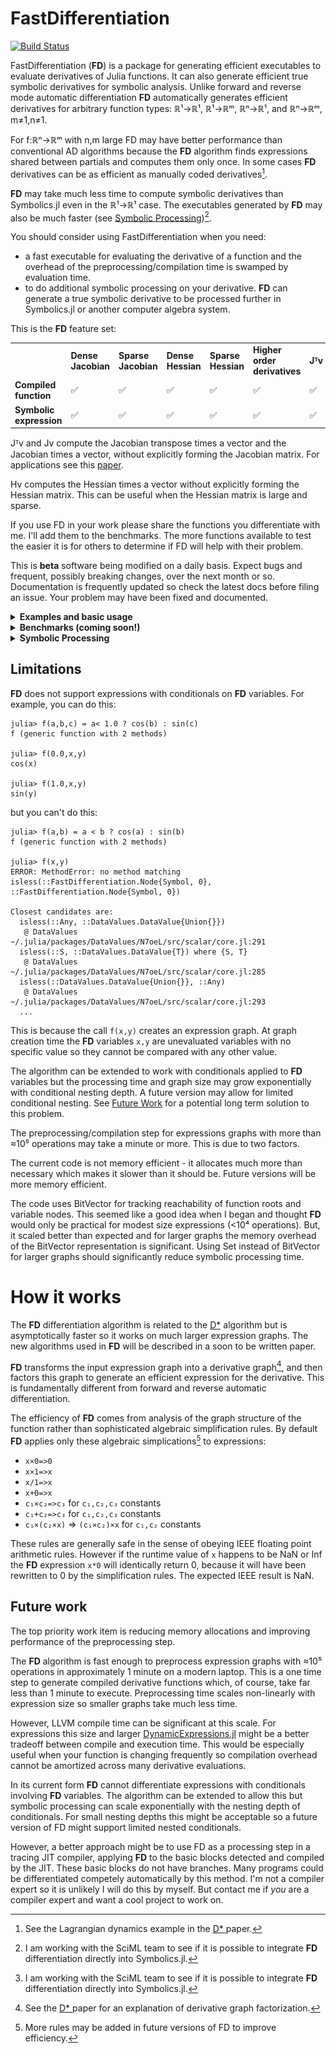# FastDifferentiation

[![Build Status](https://github.com/brianguenter/FastDifferentiation.jl/actions/workflows/CI.yml/badge.svg?branch=main)](https://github.com/brianguenter/FastDifferentiation.jl/actions/workflows/CI.yml?query=branch%3Amain)


FastDifferentiation (**FD**) is a package for generating efficient executables to evaluate derivatives of Julia functions. It can also generate efficient true symbolic derivatives for symbolic analysis. Unlike forward and reverse mode automatic differentiation **FD** automatically generates efficient derivatives for arbitrary function types: ℝ¹->ℝ¹, ℝ¹->ℝᵐ, ℝⁿ->ℝ¹, and ℝⁿ->ℝᵐ, m≠1,n≠1. 

For f:ℝⁿ->ℝᵐ with n,m large FD may have better performance than conventional AD algorithms because the **FD** algorithm finds expressions shared between partials and computes them only once. In some cases **FD** derivatives can be as efficient as manually coded derivatives[^d].

 **FD** may take much less time to compute symbolic derivatives than Symbolics.jl even in the ℝ¹->ℝ¹ case. The executables generated by **FD** may also be much faster (see [Symbolic Processing](#SymbolicProcessing))[^b]. 

You should consider using FastDifferentiation when you need: 
* a fast executable for evaluating the derivative of a function and the overhead of the preprocessing/compilation time is swamped by evaluation time.
* to do additional symbolic processing on your derivative. **FD** can generate a true symbolic derivative to be processed further in Symbolics.jl or another computer algebra system.

This is the **FD** feature set:

<table>
<tr>
<td> <b></b>
<td> <b>Dense Jacobian</b> <td>  <b>Sparse Jacobian</b> </td> 
<td>  <b>Dense Hessian</b> </td><td>  <b> Sparse Hessian</b> </td> 
<td>  <b>Higher order derivatives</b> </td> 
<td>  <b>Jᵀv</b> </td> 
<td>  <b>Jv</b> </td> 
<td> <b> Hv </b> </td>
</tr>
<tr>
<td> <b> Compiled function </b> </td> 
<td> ✅ </td>
<td> ✅ </td>
<td> ✅ </td>
<td> ✅  </td>
<td> ✅ </td>
<td> ✅ </td>
<td> ✅ </td>
<td> ✅ </td>
</tr>
<tr>
<td> <b> Symbolic expression </b> </td> 
<td> ✅ </td>
<td> ✅ </td>
<td> ✅ </td>
<td> ✅  </td>
<td> ✅ </td>
<td> ✅ </td>
<td> ✅ </td>
<td> ✅ </td>
</tr>

</table>

Jᵀv and Jv compute the Jacobian transpose times a vector and the Jacobian times a vector, without explicitly forming the Jacobian matrix. For applications see this [paper](https://arxiv.org/abs/1812.01892). 

Hv computes the Hessian times a vector without explicitly forming the Hessian matrix. This can be useful when the Hessian matrix is large and sparse.

If you use FD in your work please share the functions you differentiate with me. I'll add them to the benchmarks. The more functions available to test the easier it is for others to determine if FD will help with their problem.

This is **beta** software being modified on a daily basis. Expect bugs and frequent, possibly breaking changes, over the next month or so. Documentation is frequently updated so check the latest docs before filing an issue. Your problem may have been fixed and documented.

<details> 
 <summary> <b> Examples and basic usage </b> </summary>
 
The first step is to create **FD** variables which are then passed to the function you want to differentiate. The return value is a graph structure which **FD** will analyze to generate efficient executables or symbolic expressions.
 
**FD** uses a global cache for common subexpression elimination so the **FD** expression preprocessing step is not thread safe. 

Under ordinary conditions the memory used by the cache won't be an issue. But, if you have a long session where you are creating many complex functions it is possible the cache will use too much memory. If this happens call the function `clear_cache` after you have completely processed your expression.

Set up variables:
```
using FastDifferentiation

@variables x y z

```
 Make a vector of variables
 ```
julia> X = make_variables(:x,3)
3-element Vector{Node}:
 x1
 x2
 x3
```
Make an executable function
```
julia> xy_exe = make_function([x^2*y^2,sqrt(x*y)],[x,y]) #[x,y] vector specifies the order of the arguments to the exe
...

julia> xy_exe([1.0,2.0])
2-element Vector{Float64}:
 4.0
 1.4142135623730951
 ```
Compute Hessian:
```
@variables x y z

julia> h_symb = hessian(x^2+y^2+z^2,[x,y,z])
3×3 Matrix{Node}:
 2    0.0  0.0
 0.0  2    0.0
 0.0  0.0  2

julia> h_symb1 = hessian(x^2*y^2*z^2,[x,y,z])
3×3 Matrix{FastDifferentiation.Node}:
 (2 * ((z ^ 2) * (y ^ 2)))        (((2 * x) * (2 * y)) * (z ^ 2))  (((2 * x) * (2 * z)) * (y ^ 2))
 (((2 * y) * (2 * x)) * (z ^ 2))  (2 * ((z ^ 2) * (x ^ 2)))        (((2 * y) * (2 * z)) * (x ^ 2))
 (((2 * z) * (2 * x)) * (y ^ 2))  (((2 * z) * (2 * y)) * (x ^ 2))  (2 * ((x ^ 2) * (y ^ 2)))

julia> hexe_1 = make_function(h_symb1,[x,y,z])
...
julia> hexe_1([1.0,2.0,3.0])
3×3 Matrix{Float64}:
 72.0  72.0  48.0
 72.0  18.0  24.0
 48.0  24.0   8.0
```
Compute `Hv` without forming the full Hessian matrix. This is useful if the Hessian is very large
```
julia> @variables x y
y

julia> f = x^2 * y^2
((x ^ 2) * (y ^ 2))

julia> hv_fast, v_vec2 = hessian_times_v(f, [x, y])
...

julia> hv_fast_exe = make_function(hv_fast, [[x, y]; v_vec2]) #need v_vec2 because hv_fast is a function of x,y,v1,v2 and have to specify the order of all inputs to the executable
...
julia> hv_fast_exe([1.0,2.0,3.0,4.0]) #first two vector elements are x,y last two are v1,v2
2-element Vector{Float64}:
 56.0
 32.0
```
Compute Jacobian:
```
julia> f1 = cos(x) * y
(cos(x) * y)

julia> f2 = sin(y) * x
(sin(y) * x)

julia> symb = jacobian([f1, f2], [x, y]) #non-destructive
2×2 Matrix{Node}:
 (y * -(sin(x)))  cos(x)
 sin(y)           (x * cos(y))
```
Create executable to evaluate Jacobian:
```
julia> jac_exe = make_function(symb,[x,y])
...
julia> jac_exe([1.0,2.0])
2×2 Matrix{Float64}:
 -1.68294    0.540302
  0.909297  -0.416147
```
Executable with in_place matrix evaluation to avoid allocation of a matrix for the Jacobian (in_place option available on all executables including Jᵀv,Jv,Hv):
```
julia> jac_exe = make_function(symb,[x,y], in_place=true)
...
julia> a = Matrix{Float64}(undef,2,2)
2×2 Matrix{Float64}:
 0.0  0.0
 0.0  6.93532e-310

julia> jac_exe([1.0,2.0],a)
2×2 Matrix{Float64}:
 -1.68294    0.540302
  0.909297  -0.416147

julia> a
2×2 Matrix{Float64}:
 -1.68294    0.540302
  0.909297  -0.416147
```

Input vector and return matrix of executable can be any mix of StaticArray and Vector. If the first argument to `make_function` is a subtype of StaticArray then the compiled executable will return a StaticArray value. If the compiled executable is called with the second argument to make_function of type `SVector` then the input argument of the compiled function will be an SVector. 

For functions with low input and output dimensions the fastest executable will be generated by calling `make_function` with first argument a subtypeof StaticArray and calling the executable with an SVector argument. The usual cautions of StaticArrays apply, that total length of the return value < 100 or so and total length of the input < 100 or so.

```
julia> @variables x y
y

julia> j = jacobian([x^2 * y^2, cos(x + y), log(x / y)], [x, y]);

julia> j_exe = make_function(j, [x, y]);

julia> @assert typeof(j_exe([1.0, 2.0])) <: Array #return type is Array and input type is Vector

julia> j_exe2 = make_function(SArray{Tuple{3,2}}(j), [x, y]);

julia> @assert typeof(j_exe2(SVector{2}([1.0, 2.0]))) <: StaticArray #return type is StaticArray and input type is SVector. This should be the fastest.
```


Compute any subset of the columns of the Jacobian:
```
julia> symb = jacobian([x*y,y*z,x*z],[x,y,z]) #all columns
3×3 Matrix{Node}:
 y    x    0.0
 0.0  z    y
 z    0.0  x

julia> symb = jacobian([x*y,y*z,x*z],[x,y]) #first two columns
3×2 Matrix{Node}:
 y    x
 0.0  z
 z    0.0

julia> symb = jacobian([x*y,y*z,x*z],[z,y]) #second and third columns, reversed so ∂f/∂z is 1st column of the output, ∂f/∂y the 2nd
3×2 Matrix{Node}:
 0.0  x
 y    z
 x    0.0
 ```

Symbolic and executable Jᵀv and Jv (see this [paper](https://arxiv.org/abs/1812.01892) for applications of this operation).
```
julia> (f1,f2) = cos(x)*y,sin(y)*x
((cos(x) * y), (sin(y) * x))

julia> jv,vvec = jacobian_times_v([f1,f2],[x,y])
...

julia> jv_exe = make_function(jv,[[x,y];vvec])
...

julia> jv_exe([1.0,2.0,3.0,4.0]) #first 2 arguments are x,y values and last two are v vector values

2×1 Matrix{Float64}:
 -2.8876166853748195
  1.0633049342884753

julia> jTv,rvec = jacobian_transpose_v([f1,f2],[x,y])
...

julia> jtv_exe = make_function(jTv,[[x,y];rvec])
...
julia> jtv_exe([1.0,2.0,3.0,4.0])
2-element Vector{Float64}:
 -1.4116362015446517
 -0.04368042858415033
```

Convert between FastDifferentiation and Symbolics representations (requires [FDConversion](https://github.com/brianguenter/FDConversion/tree/main) package, not released yet[^b]):
```
julia> f = x^2+y^2 #Symbolics expression
x^2 + y^2

julia> Node(f) #convert to FastDifferentiation form
x^2 + y^2

julia> typeof(ans)
Node{SymbolicUtils.BasicSymbolic{Real}, 0}

julia> node_exp = x^3/y^4 #FastDifferentiation expression
((x ^ 3) / (y ^ 4))

julia> to_symbolics(node_exp)
(x^3) / (y^4)

julia> typeof(ans)
Symbolics.Num
```
</details>

<div id="SymbolicProcessing"></div>

<details>
    <summary> <b> Benchmarks (coming soon!) </b> </summary>
</details>

<div id="SymbolicProcessing"></div>

<details>
    <summary> <b> Symbolic Processing </b> </summary>
 
##  Symbolic Processing

Because **FD** can generate true symbolic derivatives it can easily be used in conjunction with Symbolics.jl.

A rule of thumb is that if your function is small (a few hundred operations or less) or tree like (where each node in the expression graph has one parent on average) then Symbolics.jl may outperform or equal **FD**. For more complex functions with many common subexpressions **FD** may substantially outperform Symbolics.jl.
 
These benchmarks should give you a sense of what performance you might achieve for symbolic processing. There are three types of benchmarks: **Symbolic**, **MakeFunction**, and **Exe**.

* The **Symbolic** benchmark is the time required to compute just the symbolic form of the derivative. The Symbolic benchmark can be run with simplification turned on or off for Symbolics.jl. If simplification is on then computation time can be extremely long but the resulting expression might be simpler and faster to execute.

* The **MakeFunction** benchmark is the time to generate a Julia Expr from an already computed symbolic derivative and to then compile it.

* The **Exe** benchmark measures just the time required to execute the compiled function using an in-place matrix.

All benchmarks show the ratio of time taken by Symbolics.jl to FastDifferentiation.jl. Numbers greater than 1 mean FastDifferentiation is faster.

All benchmarks were run on an AMD Ryzen 9 7950X 16-Core Processor with 32GB RAM running Windows 11 OS, Julia version 1.9.0.
### Chebyshev polynomial
The first example is a recursive function for 
the Chebyshev polynomial of order n:

```
@memoize function Chebyshev(n, x)
    if n == 0
        return 1
    elseif n == 1
        return x
    else
        return 2 * (x) * Chebyshev(n - 1, x) - Chebyshev(n - 2, x)
    end
end
```
The function is memoized so the recursion executes efficiently. 

The recursive function returns an nth order polynomial in the variable x. The derivative of this polynomial would be order n-1 so a perfect symbolic simplification would result in a function with 2*(n-2) operations. For small values of n Symbolics.jl simplification does fairly well but larger values result in very inefficient expressions.

Because **FD** doesn't do sophisticated symbolic simplification it generates a derivative with approximately 2.4x the number of operations in the original recursive expression regardless of n. This is a case where a good hand generated derivative would be more efficient than **FD**.

The Chebyshev expression graph does not have many nodes even at the largest size tested (graph size increases linearly with Chebyshev order). For example, here is the graph of the 10th order expression: 
<img src="Illustrations/chebyshev10.svg" alt="drawing" height="400">
The complexity arises from the number of different paths from the root to the leaf of the graph.

The first set of three benchmarks show results with simplification turned off in Symbolics.jl, followed by a set of three with simplification turned on. Performance is somewhat better in the latter case but still slower than the FD executable. Note that the y axis is logarithmic.

#### Chebyshev benchmarks with simplification off
<img src="Illustrations\figure_chebyshev_Symbolic_simplify_false.svg" alt="drawing" width="50%"> 
<img src="Illustrations\figure_chebyshev_MakeFunction_simplify_false.svg" alt="drawing" width="50%"> 
<img src="Illustrations\figure_chebyshev_Exe_simplify_false.svg" alt="drawing" width="50%">



#### Chebyshev benchmarks with simplification on
<img src="Illustrations\figure_chebyshev_Exe_simplify_true.svg" alt="drawing" width="50%">

With simplification on performance of the executable derivative function for Symbolics.jl is slightly better than with simplification off. But simplification processing time is longer.
 
### Spherical Harmonics

The second example is the spherical harmonics function. This is the expression graph for the spherical harmonic function of order 8:
<img src="Illustrations/sphericalharmonics_8.svg" alt="drawing" width="100%">

<details>
    <summary> Source for spherical harmonics benchmark </summary>

```
@memoize function P(l, m, z)
    if l == 0 && m == 0
        return 1.0
    elseif l == m
        return (1 - 2m) * P(m - 1, m - 1, z)
    elseif l == m + 1
        return (2m + 1) * z * P(m, m, z)
    else
        return ((2l - 1) / (l - m) * z * P(l - 1, m, z) - (l + m - 1) / (l - m) * P(l - 2, m, z))
    end
end
export P

@memoize function S(m, x, y)
    if m == 0
        return 0
    else
        return x * C(m - 1, x, y) - y * S(m - 1, x, y)
    end
end
export S

@memoize function C(m, x, y)
    if m == 0
        return 1
    else
        return x * S(m - 1, x, y) + y * C(m - 1, x, y)
    end
end
export C

function factorial_approximation(x)
    local n1 = x
    sqrt(2 * π * n1) * (n1 / ℯ * sqrt(n1 * sinh(1 / n1) + 1 / (810 * n1^6)))^n1
end
export factorial_approximation

function compare_factorial_approximation()
    for n in 1:30
        println("n $n relative error $((factorial(big(n))-factorial_approximation(n))/factorial(big(n)))")
    end
end
export compare_factorial_approximation

@memoize function N(l, m)
    @assert m >= 0
    if m == 0
        return sqrt((2l + 1 / (4π)))
    else
        # return sqrt((2l+1)/2π * factorial(big(l-m))/factorial(big(l+m)))
        #use factorial_approximation instead of factorial because the latter does not use Stirlings approximation for large n. Get error for n > 2 unless using BigInt but if use BigInt get lots of rational numbers in symbolic result.
        return sqrt((2l + 1) / 2π * factorial_approximation(l - m) / factorial_approximation(l + m))
    end
end
export N

"""l is the order of the spherical harmonic. I think"""
@memoize function Y(l, m, x, y, z)
    @assert l >= 0
    @assert abs(m) <= l
    if m < 0
        return N(l, abs(m)) * P(l, abs(m), z) * S(abs(m), x, y)
    else
        return N(l, m) * P(l, m, z) * C(m, x, y)
    end
end
export Y

SHFunctions(max_l, x::Node, y::Node, z::Node) = SHFunctions(Vector{Node}(undef, 0), max_l, x, y, z)
SHFunctions(max_l, x::Symbolics.Num, y::Symbolics.Num, z::Symbolics.Num) = SHFunctions(Vector{Symbolics.Num}(undef, 0), max_l, x, y, z)

function SHFunctions(shfunc, max_l, x, y, z)
    for l in 0:max_l-1
        for m in -l:l
            push!(shfunc, Y(l, m, x, y, z))
        end
    end

    return shfunc
end
export SHFunctions

function spherical_harmonics(::JuliaSymbolics, model_size)
    Symbolics.@variables x y z
    return SHFunctions(model_size, x, y, z), [x, y, z]
end

function spherical_harmonics(::FastSymbolic, model_size, x, y, z)
    graph = DerivativeGraph(SHFunctions(model_size, x, y, z))
    return graph
end

function spherical_harmonics(package::FastSymbolic, model_size)
    FD.@variables x, y, z
    return spherical_harmonics(package, model_size, x, y, z)
end
export spherical_harmonics
```
</details>

As was the case for Chebyshev polynomials the number of paths from the roots to the variables is much greater than the number of nodes in the graph. Once again the y axis is logarithmic.

<img src="Illustrations\figure_spherical_harmonics_Symbolic_simplify_false.svg" alt="drawing" width="50%">
<img src="Illustrations\figure_spherical_harmonics_MakeFunction_simplify_false.svg" alt="drawing" width="50%">
<img src="Illustrations\figure_spherical_harmonics_Exe_simplify_false.svg" alt="drawing" width="50%">
 
 The **Exe** benchmark took many hours to run and was stopped at model size 24 instead of 25 as for the **Symbolic** and **MakeFunction** benchmarks.

</details>


## Limitations
**FD** does not support expressions with conditionals on **FD** variables. For example, you can do this:
```
julia> f(a,b,c) = a< 1.0 ? cos(b) : sin(c)
f (generic function with 2 methods)

julia> f(0.0,x,y)
cos(x)

julia> f(1.0,x,y)
sin(y)
```
but you can't do this:
```
julia> f(a,b) = a < b ? cos(a) : sin(b)
f (generic function with 2 methods)

julia> f(x,y)
ERROR: MethodError: no method matching isless(::FastDifferentiation.Node{Symbol, 0}, ::FastDifferentiation.Node{Symbol, 0})

Closest candidates are:
  isless(::Any, ::DataValues.DataValue{Union{}})
   @ DataValues ~/.julia/packages/DataValues/N7oeL/src/scalar/core.jl:291
  isless(::S, ::DataValues.DataValue{T}) where {S, T}
   @ DataValues ~/.julia/packages/DataValues/N7oeL/src/scalar/core.jl:285
  isless(::DataValues.DataValue{Union{}}, ::Any)
   @ DataValues ~/.julia/packages/DataValues/N7oeL/src/scalar/core.jl:293
  ...
```
This is because the call `f(x,y)` creates an expression graph. At graph creation time the **FD** variables `x,y` are unevaluated variables with no specific value so they cannot be compared with any other value.

The algorithm can be extended to work with conditionals applied to **FD** variables but the processing time and graph size may grow exponentially with conditional nesting depth. A future version may allow for limited conditional nesting. See [Future Work](#FutureWork) for a potential long term solution to this problem.

The preprocessing/compilation step for expressions graphs with more than ≈10⁵ operations may take a minute or more. This is due to two factors. 

The current code is not memory efficient - it allocates much more than necessary which makes it slower than it should be. Future versions will be more memory efficient.

The code uses BitVector for tracking reachability of function roots and variable nodes. This seemed like a good idea when I began and thought **FD** would only be practical for modest size expressions (<10⁴ operations). But, it scaled better than expected and for larger graphs the memory overhead of the BitVector representation is significant. Using Set instead of BitVector for larger graphs should significantly reduce symbolic processing time.


# How it works
The **FD** differentiation algorithm is related to the [D*](https://www.microsoft.com/en-us/research/publication/the-d-symbolic-differentiation-algorithm/) algorithm but is asymptotically faster so it works on much larger expression graphs. The new algorithms used in **FD** will be described in a soon to be written paper.

**FD** transforms the input expression graph into a derivative graph[^a], and then factors this graph to generate an efficient expression for the derivative. This is fundamentally different from forward and reverse automatic differentiation. 

The efficiency of **FD** comes from analysis of the graph structure of the function rather than sophisticated algebraic simplification rules. By default **FD** applies only these algebraic simplications[^c] to expressions:
* `x×0=>0`
* `x×1=>x`
* `x/1=>x`
* `x+0=>x`
* `c₁×c₂=>c₃` for `c₁,c₂,c₃` constants
* `c₁+c₂=>c₃` for `c₁,c₂,c₃` constants
* `c₁×(c₂×x)` => `(c₁×c₂)×x`  for `c₁,c₂` constants

These rules are generally safe in the sense of obeying IEEE floating point arithmetic rules. However if the runtime value of `x` happens to be NaN or Inf the **FD** expression `x*0` will identically return 0, because it will have been rewritten to 0 by the simplification rules. The expected IEEE result is NaN.


<div id="FutureWork"></div>

## Future work
The top priority work item is reducing memory allocations and improving performance of the preprocessing step.

The **FD** algorithm is fast enough to preprocess expression graphs with ≈10⁵ operations in approximately 1 minute on a modern laptop. This is a one time step to generate compiled derivative functions which, of course, take far less than 1 minute to execute. Preprocessing time scales non-linearly with expression size so smaller graphs take much less time.

However, LLVM compile time can be significant at this scale. For expressions this size and larger [DynamicExpressions.jl](https://github.com/SymbolicML/DynamicExpressions.jl) might be a better tradeoff between compile and execution time. This would be especially useful when your function is changing frequently so compilation overhead cannot be amortized across many derivative evaluations.

In its current form **FD** cannot differentiate expressions with conditionals involving **FD** variables. The algorithm can be extended to allow this but symbolic processing can scale exponentially with the nesting depth of conditionals. For small nesting depths this might be acceptable so a future version of FD might support limited nested conditionals. 

However, a better approach might be to use FD as a processing step in a tracing JIT compiler, applying **FD** to the basic blocks detected and compiled by the JIT. These basic blocks do not have branches. Many programs could be differentiated competely automatically by this method. I'm not a compiler expert so it is unlikely I will do this by myself. But contact me if *you* are a compiler expert and want a cool project to work on.

[^c]: More rules may be added in future versions of FD to improve efficiency.

[^b]: I am working with the SciML team to see if it is possible to integrate **FD** differentiation directly into Symbolics.jl.

[^a]: See the [D* ](https://www.microsoft.com/en-us/research/publication/the-d-symbolic-differentiation-algorithm/) paper for an explanation of derivative graph factorization. 

[^d]: See the Lagrangian dynamics example in the [D* ](https://www.microsoft.com/en-us/research/publication/the-d-symbolic-differentiation-algorithm/) paper.